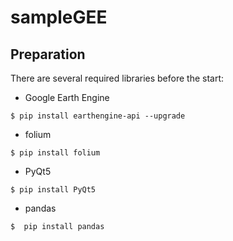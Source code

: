# sampleGEE
## Preparation

There are several required libraries before the start:
- Google Earth Engine
```shell
$ pip install earthengine-api --upgrade
```
- folium
```shell
$ pip install folium
```
- PyQt5
```shell
$ pip install PyQt5
```
- pandas
```shell
$  pip install pandas
```
